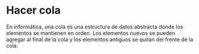# Hacer cola

En informática, una cola es una estructura de datos abstracta donde los elementos se mantienen en orden. Los elementos nuevos se pueden agregar al final de la cola y los elementos antiguos se quitan del frente de la cola.